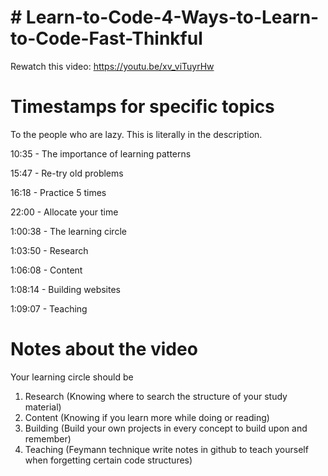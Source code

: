 **# Learn-to-Code-4-Ways-to-Learn-to-Code-Fast-Thinkful**
==========================================================
Rewatch this video: https://youtu.be/xv_viTuyrHw

**Timestamps for specific topics**
==================================
To the people who are lazy. This is literally in the description.

10:35 - The importance of learning patterns

15:47 - Re-try old problems

16:18 - Practice 5 times 

22:00 - Allocate your time

1:00:38 - The learning circle

1:03:50 - Research

1:06:08 - Content 

1:08:14 - Building websites

1:09:07 - Teaching

**Notes about the video**
========================
Your learning circle should be 
1. Research (Knowing where to search the structure of your study material)
2. Content (Knowing if you learn more while doing or reading)
3. Building (Build your own projects in every concept to build upon and remember)
4. Teaching (Feymann technique write notes in github to teach yourself when forgetting certain code structures)
